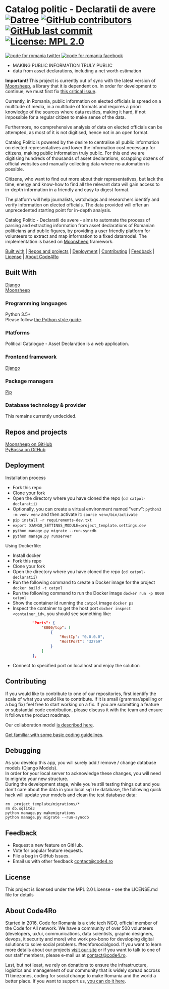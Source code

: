 # Catalog politic  - Declaratii de avere [![Datree](https://s3.amazonaws.com/catalog.static.datree.io/datree-badge-20px.svg)](https://datree.io/?src=badge) [![GitHub contributors](https://img.shields.io/github/contributors/code4romania/catpol-declaratii.svg)](https://github.com/code4romania/catpol-declaratii/graphs/contributors) [![GitHub last commit](https://img.shields.io/github/last-commit/code4romania/catpol-declaratii.svg)](https://github.com/code4romania/catpol-declaratii/commits/master) [![License: MPL 2.0](https://img.shields.io/badge/license-MPL%202.0-brightgreen.svg)](https://opensource.org/licenses/MPL-2.0)

<!-- Please don't remove this: Grab your social icons from https://github.com/carlsednaoui/gitsocial -->

<!-- display the social media buttons in your README -->

[![code for romania twitter][1.1]][1]
[![code for romania facebook][2.1]][2]

<!-- links to social media icons -->
<!-- no need to change these -->

<!-- icons with padding -->

[1.1]: http://i.imgur.com/tXSoThF.png (twitter icon with padding)
[2.1]: http://i.imgur.com/P3YfQoD.png (facebook icon with padding)

[1]: https://twitter.com/Code4Romania
[2]: https://www.facebook.com/code4romania/

<!-- Please don't remove this: Grab your social icons from https://github.com/carlsednaoui/gitsocial -->

* MAKING PUBLIC INFORMATION TRULY PUBLIC 
* data from asset declarations, including a net worth estimation

**Important!** This project is currently out of sync with the latest version of [Moonsheep](https://github.com/themoonsheep/moonsheep), a library that it is dependent on. In order for development to continue, we must first fix [this critical issue](https://github.com/code4romania/catpol-declaratii/issues/191).

Currently, in Romania, public information on elected officials is spread on a multitude of media, in a multitude of formats and requires a
priori knowledge of the sources where data resides, making it hard, if not impossible for a regular citizen to make sense of the data.

Furthermore, no comprehensive analysis of data on elected officials can be attempted, as most of it is not digitised, hence not in an open
format.

Catalog Politic is powered by the desire to centralise all public information on elected representatives and lower the information cost necessary for
citizens, making public information truly public. For this end we are digitising hundreds of thousands of asset declarations, scrapping dozens of official websites and manually collecting data where no
automation is possible.

Citizens, who want to find out more about their representatives, but lack the time, energy and know-how to find all the relevant data will gain
access to in-depth information in a friendly and easy to digest format.

The platform will help journalists, watchdogs and researchers identify and verify information on elected officials. The data provided will offer an
unprecedented starting point for in-depth analysis.

Catalog Politic - Declaratii de avere - aims to automate the process of parsing and extracting information from asset declarations of Romanian politicians and public figures, by providing a user friendly platform for volunteers to extract and map information to a fixed datamodel. The implementation is based on [Moonsheep](http://moonsheep.org/) framework.

[Built with](#built-with) | [Repos and projects](#repos-and-projects) | [Deployment](#deployment) | [Contributing](#contributing) | [Feedback](#feedback) | [License](#license) | [About Code4Ro](#about-code4ro)

## Built With 

[Django](https://www.djangoproject.com)   
[Moonsheep](http://moonsheep.org/)    

### Programming languages

Python 3.5+    
Please follow [the Python style guide](python_style_guide.md).

### Platforms

Political Catalogue - Asset Declaration is a web application.

### Frontend framework

[Django](https://www.djangoproject.com)

### Package managers

[Pip](https://pypi.org/project/pip/)

### Database technology & provider

This remains currently undecided.   

## Repos and projects

[Moonsheep on GitHub](https://github.com/themoonsheep)    
[PyBossa on GitHub](https://github.com/Scifabric/pybossa)

## Deployment 

Installation process
* Fork this repo
* Clone your fork
* Open the directory where you have cloned the repo (`cd catpol-declaratii`)
* Optionally, you can create a virtual environment named "venv": `python3 -m venv venv` and then activate it: `source venv/bin/activate`
* `pip install -r requirements-dev.txt` 
* `export DJANGO_SETTINGS_MODULE=project_template.settings.dev`
* `python manage.py migrate --run-syncdb`
* `python manage.py runserver`

Using Dockerfile:
* Install docker
* Fork this repo
* Clone your fork
* Open the directory where you have cloned the repo (`cd catpol-declaratii`)
* Run the following command to create a Docker image for the project `docker build -t catpol`
* Run the following command to run the Docker image `docker run -p 8000 catpol`
* Show the container id running the `catpol` image `docker ps`
* Inspect the container to get the host port `docker inspect <container_id>`, you should see something like:
```json
            "Ports": {
                "8000/tcp": [
                    {
                        "HostIp": "0.0.0.0",
                        "HostPort": "32769"
                    }
                ]
            },
 ```
 * Connect to specified port on localhost and enjoy the solution


## Contributing 

If you would like to contribute to one of our repositories, first identify the scale of what you would like to contribute. If it is small (grammar/spelling or a bug fix) feel free to start working on a fix. If you are submitting a feature or substantial code contribution, please discuss it with the team and ensure it follows the product roadmap. 

Our collaboration model [is described here](.github/WORKFLOW.md).

[Get familiar with some basic coding guidelines](https://github.com/Microsoft/vscode/wiki/Coding-Guidelines).


## Debugging

As you develop this app, you will surely add / remove / change database models (Django Models).   
In order for your local server to acknowledge these changes, you will need to migrate your new structure.   
During the development stage, while you're still testing things out and you don't care about the data in your local `sqlite` database, the following quick hack will update your models and clean the test database data:

```
rm  project_template/migrations/*
rm db.sqlite3
python manage.py makemigrations
python manage.py migrate --run-syncdb
```

## Feedback 

* Request a new feature on GitHub.
* Vote for popular feature requests.
* File a bug in GitHub Issues.
* Email us with other feedback contact@code4.ro

## License 

This project is licensed under the MPL 2.0 License - see the LICENSE.md file for details

## About Code4Ro

Started in 2016, Code for Romania is a civic tech NGO, official member of the Code for All network. We have a community of over 500 volunteers (developers, ux/ui, communications, data scientists, graphic designers, devops, it security and more) who work pro-bono for developing digital solutions to solve social problems. #techforsocialgood. If you want to learn more details about our projects [visit our site](https://www.code4.ro/en/) or if you want to talk to one of our staff members, please e-mail us at contact@code4.ro.

Last, but not least, we rely on donations to ensure the infrastructure, logistics and management of our community that is widely spread accross 11 timezones, coding for social change to make Romania and the world a better place. If you want to support us, [you can do it here](https://code4.ro/en/donate/).
